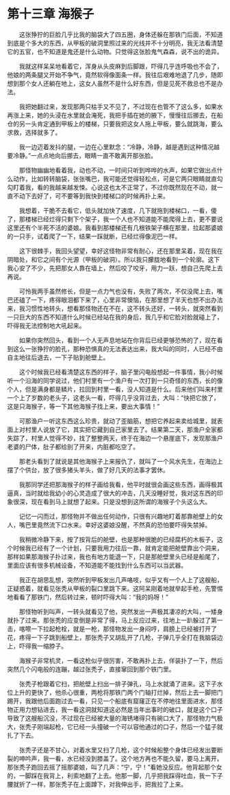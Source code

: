 # 第十三章 海猴子


　　这张狰狞的巨脸几乎比我的脑袋大了四五圈，身体还躲在那铁门后面，不知道到底是个多大的东西，从甲板的破洞里照过来的光线并不十分明亮，我无法看清楚它的五官，也不知道是鬼还是什么动物。只觉得这张脸鬼气森森，说不出的诡异。

　　我就这样呆呆地看着它，浑身从头皮麻到后脚跟，吓得几乎连呼吸也不会了，他娘的两条腿又开始不争气，竟然软得像面条一样。我往后艰难地退了几步，随即想到那个女人还躺在地上，这女人虽然不是什么好东西，但是见死不救总也不是办法。

　　我把她翻过来，发现那两只枯手又不见了，不过现在也管不了这么多，如果水再涨上来，她的头浸在水里就会淹死，我把手插在她的腋下，慢慢往后挪去，在船仓的另一头肯定通到甲板上的楼梯，只要我把这女人拖上甲板，要么就跳海，要么求救，选择就多了。

　　我一边迈着发抖的腿，一边在心里默念：“冷静，冷静，越是遇到这种情况越要冷静。”一点点地向后挪去，眼睛一直不敢离开那张脸。

　　那怪物幽幽地看着我，动也不动，一时间只听到哗哗的水声，如果它做出点什么动作，比如转转脑袋，张张嘴巴，我可能还觉得轻松点，可是它两只眼睛就直勾勾盯着我，看的我越来越发悚。心说这也太不正常了，不过你既然现在不动，就一直不动下去好了，可不要等到我快到楼梯口的时候再扑上来。

　　我想着，干脆不去看它，低头就加快了速度，几下就拖到楼梯口，一看，傻了，那楼梯已经烂得只剩下个架子，我一个人也不知道能不能爬得上去，更不要说这里还有个半死不活的婆娘。我看到那楼梯还有几根铁架子横在那里，拉起那婆娘的一只手，试着爬了一下，结果一踩就断，已经烂得像泥巴一样。

　　这下很棘手，我回头望望，幸好这怪物非常有耐心，还在那里呆着，现在我在阴暗处，和它之间有个光源（甲板的破洞）。所以我只朦胧地看到一个轮廓。这下我心安了不少，先把那女人靠在墙上，然后咬了咬牙，用力一跃，想自己先爬上去再说。

　　可怜我两手虽然修长，但是一点力气也没有，失败了两次，不仅没爬上去，嘴巴还磕了一下，疼得眼泪都下来了，心里非常懊恼，在那里想了半天也想不出办法来，我习惯性地转头，想看那怪物还在不在，这不转头还好，一转头，就突然看到一只巨大的东西不知道什么时候已经站在我的身后，我几乎和它脸对脸就碰上了，吓得我无法控制地大吼起来。

　　如果你突然回头，看到一个人无声息地站在你背后已经更够恐怖的了，现在看到这么一张狰狞的脸孔，那种恐惧真的无法表达出来，我大叫的同时，人已经不由自主地往后退去，一下子贴到舱壁上。

　　这个时候我已经看清楚这东西的样子，脑子里闪电般想起一件事情，我小时候听一个沿海的同学说过，他们村里有一个渔户有一次打到一只奇怪的东西，长的像个人，但是满身都是鳞片，拉回到村里一看，没人知道是什么。后来他们叫来村里一个上了岁数的老头子，这老头一看，吓得几乎没背过去，大叫：“快把它放了，这是只海猴子，等一下其他海猴子找上来，要出大事情！”

　　可那渔户一听这东西这么珍贵，就动了歪脑筋，想把它养起来卖给城里，就表面上对村里人说放了它，其实把它藏到自己家里去了。结果第二天，那渔户全家都失踪了，村里人觉得不妙，找了整整两天，终于在海边一个悬崖底下，发现那渔户老婆的尸体，肚子都给剖了开来，内脏都吃空了。

　　那老头看到了就说是其他海猴子上来报仇了，就叫了一个风水先生，在海边上摆了个供台，放了很多猪头羊头，做了好几天的法事才罢休。

　　我那同学还把那海猴子的样子画给我看，他平时就很会画这些东西，画得极其逼真，当时就给我幼小的心灵造成了很大的冲击，几天没睡好觉，我对这东西的印象很深，现在看到马上就想了起来。只是没想到这所谓的海猴子个头这么大。

　　记忆一闪而过，那怪物并不做出任何动作，只很有兴趣地盯着那靠舱壁上的女人，嘴巴里竟然流下口水来。幸好这婆娘没醒，不然真的恐怕要吓得失禁掉。

　　我稍微冷静下来，按了按背后的舱壁，也是那种很脆的已经腐朽的木板子，这个时候我已经有了一个计划，只要我用力往后一靠，就肯定能把舱壁靠出个洞来，那样如果那海猴子扑过来，我也有地方能退一下，只是那舱壁里头已经是船尾了，里面应该有很多机械设备，不知道能不能找到什么东西可以当武器。

　　我正在胡思乱想，突然听到甲板发出几声咯吱，似乎又有一个人上了这艘船，正疑惑着，就看见张秃从甲板的裂口里跳下来。这阿呆刚着地就举起手枪，先警惕地看看了那铁门，然后转过来，顿时吓得大叫：“我的妈呀！”

　　那怪物听到叫声，一转头就看见了他，突然发出一声极其凄凉的大叫，一矮身就扑了过来。那张秃的应变倒是非常了得，马上反应过来，往地上一趴躲过了第一击，喀嚓一下拉起枪栓，就是一枪，那怪物发出一身闷哼，肩膀上已经被打开了花，疼得一下子跳到船壁上，那张秃子又胡乱开了几枪，子弹几乎全打在我脑袋边上，吓得我一缩脖子。

　　海猴子非常机灵，一看这枪似乎很厉害，不敢再扑上去，佯装扑了一下，然后突然几个闪电般的连蹦，越过张秃子，直接窜回到那个铁门里。

　　张秃子枪跟着它扫，把舱壁上扫出一排子弹孔，马上水就涌了进来。这下子水位上升的更快了，他杀心很重，两枪将那铁门两个门轴打烂掉，然后上去一脚把门踢开，我跟他后面跑过去一看，只见一个船底有窟窿正在不停地往里面进水，那怪物正用力想钻进去，我一看这洞就知道这必然是当年出事时的破口，就是这个口子导致了这艘船沉没，不过现在已经被大量的海锈堵得只有碗口大了，那怪物力气极大，张秃子刚端起枪，它已经一头撞破一个可以容他通过的口子，然后一个猛子就扎了下去。

　　张秃子还是不甘心，对着水里又扫了几枪，这个时候船整个身体已经发出要断裂的呻吟声，我一看，水已经没到膝盖了。这个地方再也不能久留，要马上离开。那张秃子跑回去摇了摇那婆娘，叫了几声：“宁，宁！”看她没反应。他背起那个女的，一脚踩在我背上，利索地翻了上去。他那一脚，几乎把我踩得吐血，我一下子腰就折了一样，那张秃子在上面蹲下，对我伸出手，把我拉了上来。


